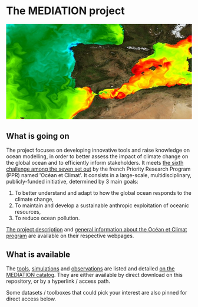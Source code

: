 # The MEDIATION project

![Alt text](Instantane-de-la-temp-de-surf-modelisee-dans-ATL-N-780x400.jpg)

## What is going on

The project focuses on developing innovative tools and raise knowledge on ocean modelling, in order to better assess the impact of climate change on the global ocean and to efficiently inform stakeholders. It meets [the sixth challenge among the seven set out](https://www.ocean-climat.fr/Le-PPR/Les-defis-du-PPR) by the french Priority Research Program (PPR) named 'Océan et Climat'. It consists in a large-scale, multidisciplinary, publicly-funded initiative, determined by 3 main goals:

1) To better understand and adapt to how the global ocean responds to the climate change, 
2) To maintain and develop a sustainable anthropic exploitation of oceanic resources,
3) To reduce ocean pollution.

[The project description](https://oceansconnectes.org/mediation-un-jumeau-numerique-robuste-et-efficace-de-locean/) and [general information about the Océan et Climat program](https://www.ocean-climat.fr/) are available on their respective webpages.

## What is available

The [tools](https://github.com/MEDIATION-ocean/MEDIATION-catalog/blob/main/README.md#mediation-tools), [simulations](https://github.com/MEDIATION-ocean/MEDIATION-catalog/blob/main/README.md#mediation-simulations) and [observations](https://github.com/MEDIATION-ocean/MEDIATION-catalog/blob/main/README.md#mediation-observations) are listed and detailed [on the MEDIATION catalog](https://github.com/MEDIATION-ocean/MEDIATION-catalog/). They are either available by direct download on this repository, or by a hyperlink / access path.

Some datasets / toolboxes that could pick your interest are also pinned for direct access below.
    
    
